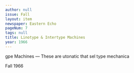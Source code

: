 ```yaml
---
author: null
issue: Fall
layout: item
newspaper: Eastern Echo
pageNum: 7
tags: null
title: Linotype & Intertype Machines
year: 1966
---
```


gpe Machines — These are utonatic that sel type mechanica

Fall 1966
